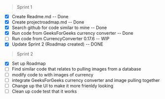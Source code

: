> Sprint 1
- [x] Create Readme.md -- Done
- [x] Create projectroadmap.md -- Done
- [x] Search github for code similar to mine -- Done
- [x] Run code from GeeksForGeeks currency converter -- Done
- [ ] Run code from CurrencyConverter 0.17.6 -- WIP
- [x] Update Sprint 2 (Roadmap created) -- DONE

> Sprint 2
- [x] Set up Roadmap 
- [ ] Find similar code that relates to pulling images from a database
- [ ] modify code to with images of currency
- [ ] integrate GeeksForGeeks currency converter and image pulling together
- [ ] Change up the UI to make it more frienldy looking
- [ ] Clean up code test that it works
